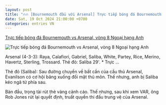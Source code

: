 ```yaml
---
layout: post
title: "🔥🔥 [Bournemouth đấu với Arsenal] Trực tiếp bóng đá Bournemouth vs Arsenal, vòng 8 Ngoại hạng Anh"
date: Sat, 19 Oct 2024 21:00:00 +0700
categories: entries VN
---
```

[Trực tiếp bóng đá Bournemouth vs Arsenal, vòng 8 Ngoại hạng Anh](https://vietnamnet.vn/truc-tiep-bong-da-bournemouth-vs-arsenal-vong-8-ngoai-hang-anh-2333565.html)

![Trực tiếp bóng đá Bournemouth vs Arsenal, vòng 8 Ngoại hạng Anh](https://static-images.vnncdn.net/vps_images_publish/000001/000003/2024/10/20/truc-tiep-bournemouth-2-0-arsenal-kluivert-nhan-doi-cach-biet-h2-2464.jpg?width=0&s=wl-u2jf5D5d5jID2cTceTg)

Arsenal (4-3-3): Raya, Calafiori, Gabriel, Saliba, White, Partey, Rice, Merino, Havertz, Sterling, Trossard. Thẻ đỏ: Saliba 29'. * Trực ...

Thẻ đỏ (Saliba): Sau đường chuyền về bất cần của cầu thủ Arsenal, Evanilson có cơ hội băng xuống đối mặt thủ môn. Thế nhưng, anh bị Saliba kéo ngã từ phía sau.

Bàn đầu, trọng tài rút thẻ vàng cảnh cáo. Thế nhưng, sau khi xem VAR, ông Rob Jones rút lại quyết định, truất quyền thi đấu trung vệ của Arsenal.

